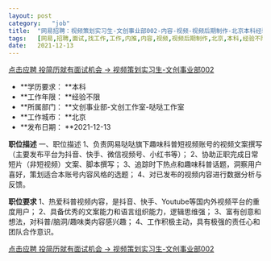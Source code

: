 ```yaml
---
layout:	post
category:	"job"
title:	"网易招聘：视频策划实习生-文创事业部002-内容-视频-视频后期制作-北京本科经验不限"
tags:	[网易,招聘,面试,找工作,工作,内推,内容,视频,视频后期制作,北京,本科,经验不限]
date:	2021-12-13
---
```


[点击应聘 投简历就有面试机会 -> 视频策划实习生-文创事业部002](http://mobile.bole.netease.com/bole/boleDetail?id=34344&employeeId=346f03c3cda5f04c&key=all)



- **学历要求： **本科
- **工作年限： **经验不限
- **所属部门： **文创事业部-文创工作室-哒哒工作室
- **工作城市： **北京
- **发布日期： **2021-12-13



**职位描述**
一、职位描述
1、负责网易哒哒旗下趣味科普短视频账号的视频文案撰写（主要发布平台为抖音、快手、微信视频号、小红书等）；
2、协助正职完成日常短片（非短视频）文案、脚本撰写；
3、追踪时下热点和趣味科普话题，洞察用户喜好，策划适合本账号内容风格的选题；
4、对已发布的视频内容进行数据分析与反馈。



**职位要求**
1、热爱科普视频内容，是抖音、快手、Youtube等国内外视频平台的重度用户；
2、具备优秀的文案能力和语言组织能力，逻辑思维强；
3、富有创意和想法，对科普/脑洞/趣味类内容感兴趣；
4、工作积极主动，具有极强的责任心和团队合作意识。



[点击应聘 投简历就有面试机会 -> 视频策划实习生-文创事业部002](http://mobile.bole.netease.com/bole/boleDetail?id=34344&employeeId=346f03c3cda5f04c&key=all)